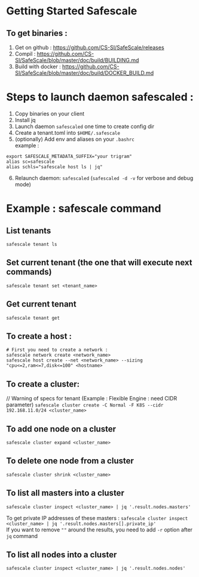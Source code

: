 # Getting Started Safescale
## To get binaries :
1. Get on github : https://github.com/CS-SI/SafeScale/releases  
2. Compil : https://github.com/CS-SI/SafeScale/blob/master/doc/build/BUILDING.md
3. Build with docker : https://github.com/CS-SI/SafeScale/blob/master/doc/build/DOCKER_BUILD.md

# Steps to launch daemon safescaled :
1. Copy binaries on your client
2. Install jq 
3. Launch daemon `safescaled` one time to create config dir
4. Create a tenant.toml into `$HOME/.safescale`
5. (optionally) Add env and aliases on your `.bashrc`  
example :  
```
export SAFESCALE_METADATA_SUFFIX="your trigram"
alias sc=safescale  
alias schls="safescale host ls | jq"  
```
6. Relaunch daemon: `safescaled` (`safescaled -d -v` for verbose and debug mode)

# Example : safescale command
## List tenants
`safescale tenant ls`
## Set current tenant (the one that will execute next commands)
`safescale tenant set <tenant_name>`
## Get current tenant
`safescale tenant get`


## To create a host :
````
# First you need to create a network :
safescale network create <network_name>
safescale host create --net <network_name> --sizing "cpu<=2,ram<=7,disk<=100" <hostname> 
````

## To create a cluster:
// Warning of specs for tenant (Example : Flexible Engine : need CIDR parameter)
`safescale cluster create -C Normal -F K8S --cidr 192.168.11.0/24 <cluster_name>`

## To add one node on a cluster
`safescale cluster expand <cluster_name>`

## To delete one node from a cluster
`safescale cluster shrink <cluster_name>`

## To list all masters into a cluster
`safescale cluster inspect <cluster_name> | jq '.result.nodes.masters'`  

To get private IP addresses of these masters :
`safescale cluster inspect <cluster_name> | jq '.result.nodes.masters[].private_ip'`  
If you want to remove `""` around the results, you need to add `-r` option after `jq` command

## To list all nodes into a cluster
`safescale cluster inspect <cluster_name> | jq '.result.nodes.nodes'` 